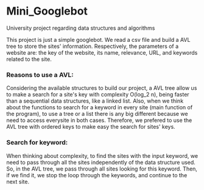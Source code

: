 # Mini_Googlebot
University project regarding data structures and algorithms

This project is just a simple googlebot. We read a csv file and build a AVL tree to store the sites' information. Respectively, the parameters of a website are: the key of the website, its name, relevance, URL, and keywords related to the site.

### Reasons to use a AVL:
Considering the available structures to build our project, a AVL tree allow us to make a search for a site's key with complexity O(log_2 n), being faster than a sequential data structures, like a linked list. Also, when we think about the functions to search for a keyword in every site (main function of the program), to use a tree or a list there is any big different because we need to access everysite in both cases. Therefore, we prefered to use the AVL tree with ordered keys to make easy the search for sites' keys.

### Search for keyword:
When thinking about complexity, to find the sites with the input keyword, we need to pass through all the sites independently of the data structure used. So, in the AVL tree, we pass through all sites looking for this keyword. Then, if we find it, we stop the loop through the keywords, and continue to the next site.